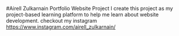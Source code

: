 #Airell Zulkarnain Portfolio Website Project
I create this project as my project-based learning platform to help me learn about website development.
checkout my instagram https://www.instagram.com/airell_zulkarnain/